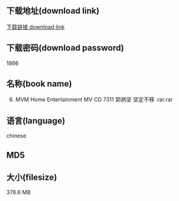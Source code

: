 ## 下载地址(download link)
[下载链接 download link](https://voluble-croquembouche-d321dc.netlify.app/?s=06.+MVM+Home+Entertainment+MV+CD+7311+%E9%83%AD%E7%82%B3%E5%9D%9A+%E5%9D%9A%E5%AE%9A%E4%B8%8D%E7%A7%BB+.rar)

## 下载密码(download password)
1866

## 名称(book name)
06. MVM Home Entertainment MV CD 7311 郭炳坚 坚定不移 .rar.rar

## 语言(language)
chinese

## MD5


## 大小(filesize)
378.6 MB
